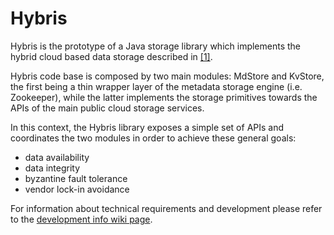 Hybris
======

Hybris is the prototype of a Java storage library which implements the 
hybrid cloud based data storage described in [\[1\]][1].  

Hybris code base is composed by two main modules: MdStore and KvStore, 
the first being a thin wrapper layer of the metadata storage engine (i.e. Zookeeper),
while the latter implements the storage primitives towards the APIs of the main 
public cloud storage services.  

In this context, the Hybris library exposes a simple set of APIs 
and coordinates the two modules in order to achieve these general goals:

 * data availability
 * data integrity
 * byzantine fault tolerance
 * vendor lock-in avoidance

For information about technical requirements and development please refer to the [development info wiki page][2].


 [1]: http://arxiv.org/pdf/1305.4868.pdf                                "BFT Storage with 2t+1 Data Replicas"
 [2]: https://bitbucket.org/pviotti/hybris/wiki/Development%20info      "Development info"

